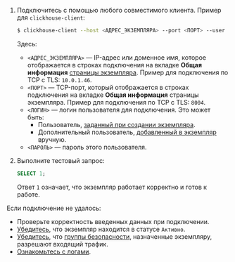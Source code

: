 
1.  Подключитесь с помощью любого совместимого клиента. Пример для `clickhouse-client`:

    ```bash
    $ clickhouse-client --host <АДРЕС_ЭКЗЕМПЛЯРА> --port <ПОРТ> --user <ЛОГИН> --password <ПАРОЛЬ>
    ```

    Здесь:
    * `<АДРЕС_ЭКЗЕМПЛЯРА>` — IP-адрес или доменное имя, которое отображается в строках подключения на вкладке **Общая информация** [страницы экземпляра](/docs/ru/data-platform/clickhouse/instructions/manage#view). Пример для подключения по TCP с TLS: `10.0.1.46`.
    * `<ПОРТ>` — TCP-порт, который отображается в строках подключения на вкладке **Общая информация** страницы экземпляра. Пример для подключения по TCP с TLS: `8004`.
    * `<ЛОГИН>` — логин пользователя для подключения. Это может быть:
        * Пользователь, [заданный при создании экземпляра](/docs/ru/data-platform/clickhouse/instructions/create/).
        * Дополнительный пользователь, [добавленный в экземпляр](/docs/ru/data-platform/clickhouse/instructions/manage#add_admin) вручную.
    * `<ПАРОЛЬ>` — пароль этого пользователя.

1.  Выполните тестовый запрос:

    ```sql
    SELECT 1;
    ```

    Ответ `1` означает, что экземпляр работает корректно и готов к работе.

Если подключение не удалось:

* Проверьте корректность введенных данных при подключении.
* [Убедитесь](/docs/ru/data-platform/clickhouse/instructions/manage#status), что экземпляр находится в статусе `Активно`.
* [Убедитесь](/docs/networks/vnet/instructions/secgroups#view_secgroups), что [группы безопасности](/docs/ru/networks/vnet/instructions/secgroups), назначенные экземпляру, разрешают входящий трафик.
* [Ознакомьтесь с логами](/docs/ru/monitoring-services/logging/instructions/view-logs).
